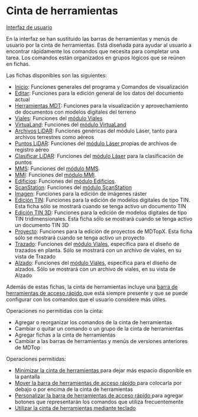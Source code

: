 # Cinta de herramientas

[Interfaz de usuario](../introduccion/interfaz-de-usuario.md)

En la interfaz se han sustituido las barras de herramientas y menús de usuario por la cinta de herramientas. Está diseñada para ayudar al usuario a encontrar rápidamente los comandos que necesita para completar una tarea. Los comandos están organizados en grupos lógicos que se reúnen en fichas.

Las fichas disponibles son las siguientes:

* [Inicio](../fichas-de-herramientas/ficha-de-herramientas-inicio/): Funciones generales del programa y Comandos de visualización
* [Editar](../fichas-de-herramientas/ficha-de-herramientas-editar/): Funciones para la edición general de los datos del documento actual
* [Herramientas MDT](../fichas-de-herramientas/ficha-de-herramientas-mdt/): Funciones para la visualización y aprovechamiento de documentos con modelos digitales del terreno
* [Viales](../fichas-de-herramientas/ficha-de-herramientas-viales/): Funciones del [módulo Viales](../modulo-viales/)
* [VirtuaLand](../fichas-de-herramientas/ficha-de-herramientas-virtualand/): Funciones del [módulo VirtuaLand](../untitled-289/)
* [Archivos LiDAR](../fichas-de-herramientas/ficha-de-herramientas-archivos-lidar/): Funciones genéricas del módulo Láser, tanto para archivos terrestres como aéreos
* [Puntos LiDAR](../fichas-de-herramientas/ficha-de-herramientas-puntos-lidar/): Funciones del [módulo Láser ](../modulo-laser/)propias de archivos de registro aéreo
* [Clasificar LiDAR](../fichas-de-herramientas/ficha-de-herramientas-clasificar-lidar.md): Funciones del [módulo Láser](../modulo-laser/) para la clasificación de puntos
* [MMS](../fichas-de-herramientas/ficha-de-herramientas-mms.md): Funciones del [módulo MMS](../modulo-mms/).
* [MMI](../fichas-de-herramientas/ficha-de-herramientas-mmi.md): Funciones del [módulo MMI](../modulo-mmi.md).
* [Edificios](../fichas-de-herramientas/ficha-de-herramientas-edificios.md): Funciones del [módulo Edificios](../modulo-edificios.md).
* [ScanStation](../fichas-de-herramientas/ficha-de-herramientas-scanstation.md): Funciones del [módulo ScanStation](../modulo-scanstation.md)
* [Imagen](../fichas-de-herramientas/ficha-de-herramientas-imagen/): Funciones para la edición de imágenes ráster
* [Edición TIN](../fichas-de-herramientas/ficha-de-herramientas-edicion-tin/): Funciones para la edición de modelos digitales de tipo TIN. Esta ficha sólo se mostrará cuando se tenga activo un documento TIN
* [Edición TIN 3D](../fichas-de-herramientas/ficha-de-herramientas-edicion-tin-3d/): Funciones para la edición de modelos digitales de tipo TIN tridimensionales. Esta ficha sólo se mostrará cuando se tenga activo un documento TIN 3D
* [Proyecto](../fichas-de-herramientas/ficha-de-herramientas-proyecto/): Funciones para la edición de proyectos de MDTopX. Esta ficha sólo se mostrará cuando se tenga activo un proyecto
* [Trazado](../fichas-de-herramientas/ficha-de-herramientas-trazado.md): Funciones del [módulo Viales](../modulo-viales/), específica para el diseño de trazados en planta. Sólo se mostrará con un archivo de viales, en su vista de Trazado
* [Alzado](../fichas-de-herramientas/ficha-de-herramientas-alzado.md): Funciones del [módulo Viales](../modulo-viales/), específica para el diseño de alzados. Sólo se mostrará con un archivo de viales, en su vista de Alzado

Además de estas fichas, la cinta de herramientas incluye una [barra de herramientas de acceso rápido ](barra-de-herramientas-de-acceso-rapido.md)que está siempre presente y que se puede configurar con los comandos que el usuario considere más útiles.

Operaciones no permitidas con la cinta:

* Agregar o reorganizar los comandos de la cinta de herramientas
* Cambiar o quitar un comando o un grupo de la cinta de herramientas
* Agregar fichas a la cinta de herramientas
* Cambiar a las barras de herramientas y menús de versiones anteriores de MDTop

Operaciones permitidas:

* [Minimizar la cinta de herramientas ](minimizar-la-cinta-de-herramientas.md)para dejar más espacio disponible en la pantalla
* [Mover la barra de herramientas de acceso rápido ](mover-la-barra-de-herramientas-de-acceso-rapido.md)para colocarla por debajo o por encima de la cinta de herramientas
* [Personalizar la barra de herramientas de acceso rápido ](personalizar-la-barra-de-herramientas-de-acceso-rapido.md)para agregar botones que representarán los comandos que utiliza frecuentemente
* [Utilizar la cinta de herramientas mediante teclado](utilizar-la-cinta-de-herramientas-mediante-teclado.md)

